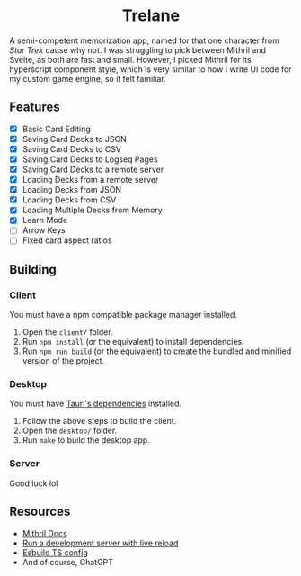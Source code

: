 <center>
    <h1>Trelane</h1>
</center>

A semi-competent memorization app, named for that one character from _Star Trek_ cause why not.
I was struggling to pick between Mithril and Svelte, as both are fast and small.
However, I picked Mithril for its hyperscript component style, 
which is very similar to how I write UI code for my custom game engine, so it felt familiar.

## Features
- [X] Basic Card Editing
- [X] Saving Card Decks to JSON
- [X] Saving Card Decks to CSV
- [X] Saving Card Decks to Logseq Pages
- [x] Saving Card Decks to a remote server
- [x] Loading Decks from a remote server
- [x] Loading Decks from JSON
- [x] Loading Decks from CSV
- [x] Loading Multiple Decks from Memory
- [x] Learn Mode
- [ ] Arrow Keys
- [ ] Fixed card aspect ratios

## Building
### Client
You must have a npm compatible package manager installed.
1. Open the `client/` folder.
2. Run `npm install` (or the equivalent) to install dependencies.
3. Run `npm run build` (or the equivalent) to create the bundled and minified version of the project.
### Desktop
You must have [Tauri's dependencies](https://tauri.app/start/prerequisites/) installed. 
1. Follow the above steps to build the client. 
2. Open the `desktop/` folder.
3. Run `make` to build the desktop app.
### Server
Good luck lol

## Resources
- [Mithril Docs](https://mithril.js.org/)
- [Run a development server with live reload](https://til.jakelazaroff.com/esbuild/run-a-development-server-with-live-reload/)
- [Esbuild TS config](https://eisenbergeffect.medium.com/an-esbuild-setup-for-typescript-3b24852479fe)
- And of course, ChatGPT